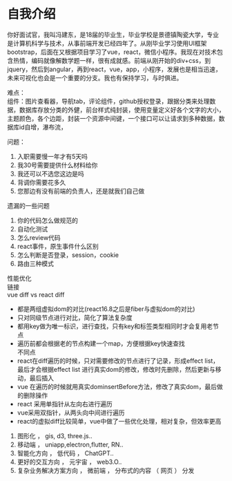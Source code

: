# 自我介绍

你好面试官，我叫冯建东，是18届的毕业生，毕业学校是景德镇陶瓷大学，专业是计算机科学与技术，从事前端开发已经四年了。从刚毕业学习使用UI框架bootstrap，后面在又根据项目学习了vue，react，微信小程序。我现在对技术包含热情，编码就像解数学题一样，很有成就感。前端从刚开始的div+css，到jquery，然后到angular，再到react，vue，app，小程序，发展也是相当迅速，未来可视化也会是一个重要的分支。我也有保持学习，与时俱进。

难点：  
组件：图片查看器，导航tab，评论组件，github授权登录，跟据分类来处理数据，数据库存放分类的外健，前台样式纯封装，使用变量定义好各个文字的大小，主题颜色，各个边距，封装一个资源中间键，一个接口可以让请求到多种数据，数据库id自增，瀑布流，

问题：

1. 入职需要慢一年才有5天吗
2. 我30号需要提供什么材料给你
3. 我还可以不选您这边是吗
4. 背调你需要花多久
5. 您那边有没有前端的负责人，还是就我们自己做

遗漏的一些问题
1. 你的代码怎么做规范的
2. 自动化测试
3. 怎么review代码
4. react事件，原生事件什么区别
5. 怎么判断是否登录，session，cookie
6. 路由三种模式

性能优化  
链接  
vue diff vs react diff
- 都是两组虚拟dom的对比(react16.8之后是fiber与虚拟dom的对比)
- 只对同级节点进行对比，简化了算法复杂度
- 都用key做为唯一标识，进行查找，只有key和标签类型相同时才会复用老节点
- 遍历前都会根据老的节点构建一个map，方便根据key快速查找  
不同点
- react在diff遍历的时候，只对需要修改的节点进行了记录，形成effect list，最后才会根据effect list 进行真实dom的修改，修改时先删除，然后更新与移动，最后插入
- vue 在遍历的时候就用真实dominsertBefore方法，修改了真实dom，最后做的删除操作
- react 采用单指针从左向右进行遍历
- vue采用双指针，从两头向中间进行遍历
- react的虚拟diff比较简单，vue中做了一些优化处理，相对复杂，但效率更高

1. 图形化 ， gis, d3, three.js..
2. 移动端 ， uniapp,electron,flutter, RN..
3. 智能化方向 ， 低代码 ， ChatGPT..
4. 更好的交互方向 ， 元宇宙 ， web3.O..
5. 复杂业务解决方案方向 ， 微前端 ， 分布式的内容 （ 网页 ） 分发
